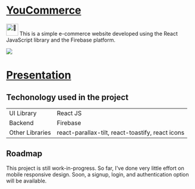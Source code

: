 # [YouCommerce](https://youcommerce.netlify.app/) <picture>
  <source srcset="https://fonts.gstatic.com/s/e/notoemoji/latest/1f6a8/512.webp" type="image/webp">
  <img src="https://fonts.gstatic.com/s/e/notoemoji/latest/1f6a8/512.gif" alt="🚨" width="32" height="32">
</picture>
This is a simple e-commerce website developed using the React JavaScript library and the Firebase platform.

![](https://media.giphy.com/media/4R8vtRen8pAgu9IGxk/giphy.gif)

# [Presentation](https://tome.app/project1-f2d/project-1-clcaudrir1nj57f3csocd5ux5)


## Techonology used in the project
| |  |
|-----------------|-----------------|
| UI Library| React JS|
| Backend | Firebase |
| Other Libraries| react-parallax-tilt, react-toastify, react icons|

## Roadmap
This project is still work-in-progress. So far, I've done very little effort on mobile responsive design. Soon, a signup, login, and authentication option will be available.
